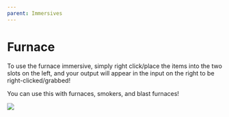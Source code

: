 ```yaml
---
parent: Immersives
---
```


# Furnace

To use the furnace immersive, simply right click/place the items into the two slots on the left, and your output will appear in the input on the right to be right-clicked/grabbed!

You can use this with furnaces, smokers, and blast furnaces!

![](/gif/furnace_nonvr.gif)